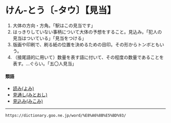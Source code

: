 # けん‐とう〔‐タウ〕【見当】
1. 大体の方向・方角。「駅はこの見当です」
2. はっきりしていない事柄について大体の予想をすること。見込み。「犯人の見当はついている」「見当をつける」
3. 版画や印刷で、刷る紙の位置を決めるための目印。その形からトンボともいう。
4. （接尾語的に用いて）数量を表す語に付いて、その程度の数量であることを表す。…ぐらい。「五〇人見当」
    

#### 類語

-   [読み(よみ)](https://dictionary.goo.ne.jp/word/%E8%AA%AD%E3%81%BF/#jn-228317)
-   [見通し(みとおし)](https://dictionary.goo.ne.jp/word/%E8%A6%8B%E9%80%9A%E3%81%97/#jn-212615)
-   [見込み(みこみ)](https://dictionary.goo.ne.jp/word/%E8%A6%8B%E8%BE%BC%E3%81%BF/#jn-211299)

---
`https://dictionary.goo.ne.jp/word/%E8%A6%8B%E5%BD%93/`